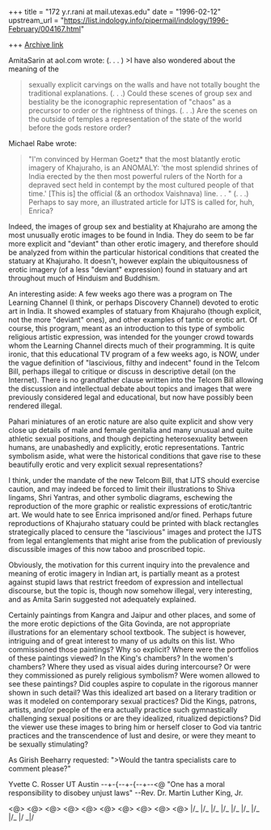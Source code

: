 +++
title = "172 y.r.rani at mail.utexas.edu"
date = "1996-02-12"
upstream_url = "https://list.indology.info/pipermail/indology/1996-February/004167.html"

+++
[Archive link](https://list.indology.info/pipermail/indology/1996-February/004167.html)

AmitaSarin at aol.com wrote:
(. . . ) >I have also wondered about the meaning of the
>sexually explicit carvings on the walls and have not totally bought
>the traditional explanations.  (. . .) Could these scenes of group sex and
>bestiality be the iconographic representation of "chaos" as a
>precursor to order or the rightness of things. (. . .) Are the scenes
>on the outside of temples a representation
>of the state of the world before the gods restore order?

Michael Rabe <mrabe at artic.edu> wrote:
>"I'm convinced by Herman Goetz* that the most blatantly
erotic imagery of Khajuraho, is an ANOMALY:  'the most splendid shrines of
India erected by the then most powerful rulers of the North for a depraved
sect held in contempt by the most cultured people of that time.'
>[This is] the official (& an orthodox Vaishnava) line. . . "
(. . .)
>Perhaps to say more, an illustrated article for IJTS is called for, huh,
>Enrica?

Indeed, the images of group sex and bestiality at Khajuraho are among the
most unusually erotic images to be found in India.  They do seem to be far
more explicit and "deviant" than other erotic imagery, and therefore should
be analyzed from within the particular historical conditions that created
the statuary at Khajuraho.  It doesn't, however explain the ubiquitousness
of erotic imagery (of a less "deviant" expression) found in statuary and
art throughout much of Hinduism and Buddhism.

An interesting aside:  A few weeks ago there was a program on The Learning
Channel (I think, or perhaps Discovery Channel) devoted to erotic art in
India.  It showed examples of statuary from Khajuraho (though explicit, not
the more "deviant" ones), and other examples of tantic or erotic art.  Of
course, this program, meant as an introduction to this type of symbolic
religious artistic expression, was intended for the younger crowd towards
whom the Learning Channel directs much of their programming.  It is quite
ironic, that this educational TV program of a few weeks ago, is NOW, under
the vague definition of "lascivious, filthy and indecent" found in the
Telcom Bill, perhaps illegal to critique or discuss in descriptive detail
(on the Internet).  There is no grandfather clause written into the Telcom
Bill allowing the discussion and intellectual debate about topics and
images that were previously considered legal and educational, but now have
possibly been rendered illegal.

Pahari miniatures of an erotic nature are also quite explicit and show very
close up details of male and female genitalia and many unusual and quite
athletic sexual positions, and though depicting heterosexuality between
humans, are unabashedly and explicitly, erotic representations.  Tantric
symbolism aside, what were the historical conditions that gave rise to
these beautifully erotic and very explicit sexual representations?

I think, under the mandate of the new Telcom Bill, that IJTS should
exercise caution, and may indeed be forced to limit their illustrations to
Shiva lingams, Shri Yantras, and other symbolic diagrams, eschewing the
reproduction of the more graphic or realistic expressions of erotic/tantric
art.  We would hate to see Enrica imprisoned and/or fined.  Perhaps future
reproductions of Khajuraho statuary could be printed with black rectangles
strategically placed to censure the "lascivious" images and protect the
IJTS from legal entanglements that might arise from the publication of
previously discussible images of this now taboo and proscribed topic.

Obviously, the motivation for this current inquiry into the prevalence and
meaning of erotic imagery in Indian art, is partially meant as a protest
against stupid laws that restrict freedom of expression and intellectual
discourse, but the topic is, though now somehow illegal, very interesting,
and as Amita Sarin suggested not adequately explained.

Certainly paintings from Kangra and Jaipur and other places, and some of
the more erotic depictions of the Gita Govinda, are not appropriate
illustrations for an elementary school textbook.  The subject is however,
intriguing and of great interest to many of us adults on this list.  Who
commissioned those paintings?  Why so explicit?  Where were the portfolios
of these paintings viewed?  In the King's chambers?  In the women's
chambers?  Where they used as visual aides during intercourse?  Or were
they commissioned as purely religious symbolism?  Were women allowed to see
these paintings?  Did couples aspire to copulate in the rigorous manner
shown in such detail?  Was this idealized art based on a literary tradition
or was it modeled on contemporary sexual practices?  Did the Kings,
patrons, artists, and/or people of the era actually practice such
gymnastically challenging sexual positions or are they idealized,
ritualized depictions?  Did the viewer use these images to bring him or
herself closer to God via tantric practices and the transcendence of lust
and desire, or were they meant to be sexually stimulating?

As Girish Beeharry <gkb at ast.cam.ac.uk> requested:
">Would the tantra specialists care to comment please?"

Yvette C. Rosser
UT Austin
--+-{--+-{--+--<@
"One has a moral responsibility to disobey unjust laws"
		--Rev. Dr. Martin Luther King, Jr.

<@> <@>  <@>  <@> <@>  <@>  <@>  <@>  <@>  <@>
\|/_ \|/_ \|/_ \|/_ \|/_ \|/_ \|/_ \|/_ \|/ _\|/







